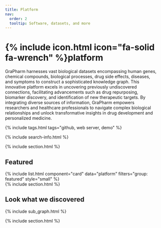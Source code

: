 ```yaml
---
title: Platform
nav:
  order: 2
  tooltip: Software, datasets, and more
---
```


# {% include icon.html icon="fa-solid fa-wrench" %}platform

GraPharm harnesses vast biological datasets encompassing human genes, chemical compounds, biological processes, drug side effects, diseases, and symptoms to construct a sophisticated knowledge graph. 
This innovative platform excels in uncovering previously undiscovered connections, facilitating advancements such as drug repurposing, biomarker discovery, and identification of new therapeutic targets.
By integrating diverse sources of information, GraPharm empowers researchers and healthcare professionals to navigate complex biological relationships and unlock transformative insights in drug development and personalized medicine.


{% include tags.html tags="github, web server, demo" %}

{% include search-info.html %}

{% include section.html %}

## Featured

<div class="container" style="display: flex; flex-wrap: nowrap; overflow-x: auto;">
  {% include list.html component="card" data="platform" filters="group: featured" style="small" %}
</div>
{% include section.html %}

## Look what we discovered

{% include sub_graph.html %}

{% include section.html %}